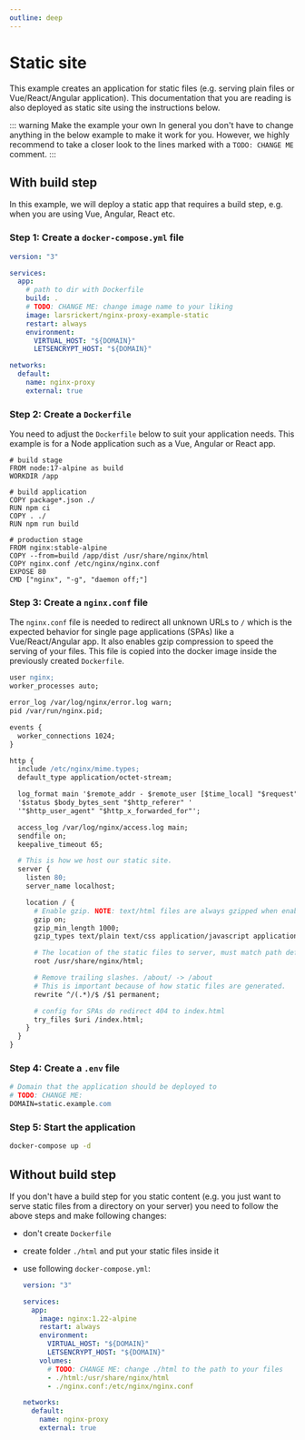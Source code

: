 ```yaml
---
outline: deep
---
```


# Static site

This example creates an application for static files (e.g. serving plain files or Vue/React/Angular application). This documentation that you are reading is also deployed as static site using the instructions below.

::: warning Make the example your own
In general you don't have to change anything in the below example to make it work for you. However, we highly recommend to take a closer look to the lines marked with a `TODO: CHANGE ME` comment.
:::

## With build step

In this example, we will deploy a static app that requires a build step, e.g. when you are using Vue, Angular, React etc.

### Step 1: Create a `docker-compose.yml` file

```yaml
version: "3"

services:
  app:
    # path to dir with Dockerfile
    build: .
    # TODO: CHANGE ME: change image name to your liking
    image: larsrickert/nginx-proxy-example-static
    restart: always
    environment:
      VIRTUAL_HOST: "${DOMAIN}"
      LETSENCRYPT_HOST: "${DOMAIN}"

networks:
  default:
    name: nginx-proxy
    external: true
```

### Step 2: Create a `Dockerfile`

You need to adjust the `Dockerfile` below to suit your application needs. This example is for a Node application such as a Vue, Angular or React app.

```docker
# build stage
FROM node:17-alpine as build
WORKDIR /app

# build application
COPY package*.json ./
RUN npm ci
COPY . ./
RUN npm run build

# production stage
FROM nginx:stable-alpine
COPY --from=build /app/dist /usr/share/nginx/html
COPY nginx.conf /etc/nginx/nginx.conf
EXPOSE 80
CMD ["nginx", "-g", "daemon off;"]
```

### Step 3: Create a `nginx.conf` file

The `nginx.conf` file is needed to redirect all unknown URLs to `/` which is the expected behavior for single page applications (SPAs) like a Vue/React/Angular app. It also enables gzip compression to speed the serving of your files. This file is copied into the docker image inside the previously created `Dockerfile`.

```apache
user nginx;
worker_processes auto;

error_log /var/log/nginx/error.log warn;
pid /var/run/nginx.pid;

events {
  worker_connections 1024;
}

http {
  include /etc/nginx/mime.types;
  default_type application/octet-stream;

  log_format main '$remote_addr - $remote_user [$time_local] "$request" '
  '$status $body_bytes_sent "$http_referer" '
  '"$http_user_agent" "$http_x_forwarded_for"';

  access_log /var/log/nginx/access.log main;
  sendfile on;
  keepalive_timeout 65;

  # This is how we host our static site.
  server {
    listen 80;
    server_name localhost;

    location / {
      # Enable gzip. NOTE: text/html files are always gzipped when enabled
      gzip on;
      gzip_min_length 1000;
      gzip_types text/plain text/css application/javascript application/json image/x-icon;

      # The location of the static files to server, must match path defined in Dockerfile
      root /usr/share/nginx/html;

      # Remove trailing slashes. /about/ -> /about
      # This is important because of how static files are generated.
      rewrite ^/(.*)/$ /$1 permanent;

      # config for SPAs do redirect 404 to index.html
      try_files $uri /index.html;
    }
  }
}
```

### Step 4: Create a `.env` file

```apache
# Domain that the application should be deployed to
# TODO: CHANGE ME:
DOMAIN=static.example.com
```

### Step 5: Start the application

```bash
docker-compose up -d
```

## Without build step

If you don't have a build step for you static content (e.g. you just want to serve static files from a directory on your server) you need to follow the above steps and make following changes:

- don't create `Dockerfile`
- create folder `./html` and put your static files inside it
- use following `docker-compose.yml`:

  ```yaml
  version: "3"

  services:
    app:
      image: nginx:1.22-alpine
      restart: always
      environment:
        VIRTUAL_HOST: "${DOMAIN}"
        LETSENCRYPT_HOST: "${DOMAIN}"
      volumes:
        # TODO: CHANGE ME: change ./html to the path to your files
        - ./html:/usr/share/nginx/html
        - ./nginx.conf:/etc/nginx/nginx.conf

  networks:
    default:
      name: nginx-proxy
      external: true
  ```
